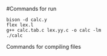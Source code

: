 #Commands for run

```
bison -d calc.y
flex lex.l
g++ calc.tab.c lex.yy.c -o calc -lm
./calc
```

Commands for compiling files